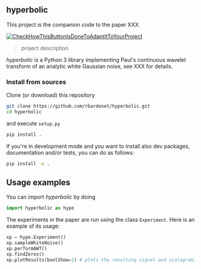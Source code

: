 ## hyperbolic

This project is the companion code to the paper XXX.

[![CheckHowThisButtonIsDoneToAdaptItToYourProject](https://travis-ci.org/[your_username]/[project_name].svg?branch=[branch_to_test])](https://travis-ci.org/[your_username]/[project_name])


> project description

_hyperbolic_ is a Python 3 library implementing Paul's continuous wavelet transform of an analytic white Gaussian noise, see XXX for details.

### Install from sources

Clone (or download) this repository

```bash
git clone https://github.com/rbardenet/hyperbolic.git
cd hyperbolic
```

and execute `setup.py`

```bash
pip install .
```

If you're in development mode and you want to install also dev packages, documentation and/or tests, you can do as follows:

```bash
pip install -e .
```

## Usage examples

You can import *hyperbolic* by doing

```python
import hyperbolic as hype
```

The experiments in the paper are run using the class `Experiment`. Here is an example of its usage:

```python
xp = hype.Experiment()
xp.sampleWhiteNoise()
xp.performAWT()
xp.findZeros()
xp.plotResults(boolShow=1) # plots the resulting signal and scalogram, and saves the figures
```

